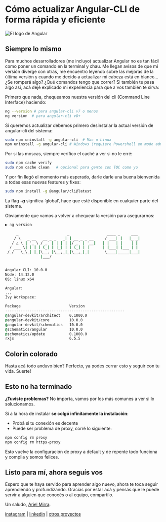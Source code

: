 # Cómo actualizar Angular-CLI de forma rápida y eficiente

![El logo de Angular](https://miro.medium.com/max/990/1*Oc2PsJ-QKOUG2I8J3HNmWQ.png)

## Siempre lo mismo
Para muchos desarrolladores (me incluyo) actualizar Angular no es tan fácil como poner un comando en la terminal y chau. Me llegan avisos de que mi versión diverge con otras, me encuentro leyendo sobre las mejoras de la última versión y cuando me decido a actualizar mi cabeza está en blanco... ¿Se romperá algo? ¿Qué comandos tengo que correr? Si también te pasa algo así, acá dejé explicado mi experiencia para que a vos también te sirva:

Primero que nada, chequeamos nuestra versión del cli (Command Line Interface) haciendo:

```bash
ng --version # para angular-cli v7 o menos
ng version  # para angular-cli v8+
```

Si queremos actualizar debemos primero desinstalar la actual versión de angular-cli del sistema:

```bash
sudo npm uninstall -g angular-cli  # Mac o Linux
npm uninstall -g angular-cli # Windows (requiere Powershell en modo administrador)
```

Por si las moscas, siempre verifico el caché a ver si no le erré:

```bash
sudo npm cache verify
sudo npm cache clean   # opcional para gente con TOC como yo
```

Y por fin llegó el momento más esperado, darle darle una buena bienvenida a todas esas nuevas features y fixes:

```bash
sudo npm install -g @angular/cli@latest
```

La flag ***-g*** significa ‘global’, hace que esté disponible en cualquier parte del sistema.

Obviamente que vamos a volver a chequear la versión para asegurarnos:

```cmd
▶ ng version

     _                      _                 ____ _     ___
    / \   _ __   __ _ _   _| | __ _ _ __     / ___| |   |_ _|
   / △ \ | '_ \ / _` | | | | |/ _` | '__|   | |   | |    | |
  / ___ \| | | | (_| | |_| | | (_| | |      | |___| |___ | |
 /_/   \_\_| |_|\__, |\__,_|_|\__,_|_|       \____|_____|___|
                |___/


Angular CLI: 10.0.0
Node: 14.12.0
OS: linux x64

Angular:
...
Ivy Workspace:

Package                      Version
------------------------------------------------------
@angular-devkit/architect    0.1000.0
@angular-devkit/core         10.0.0
@angular-devkit/schematics   10.0.0
@schematics/angular          10.0.0
@schematics/update           0.1000.0
rxjs                         6.5.5
```

## Colorín colorado
Hasta acá todo anduvo bien? Perfecto, ya podes cerrar esto y seguir con tu vida. Suerte!

## Esto no ha terminado
**¿Tuviste problemas?** No importa, vamos por los más comunes a ver si lo solucionamos.

Si a la hora de instalar **se colgó infinitamente la instalación**:
- Probá si tu conexión es decente
- Puede ser problema de proxy, corré lo siguiente:

```bash
npm config rm proxy
npm config rm https-proxy
```

Esto vuelve la configuración de proxy a default y de repente todo funciona y compila y somos felices.

## Listo para mí, ahora seguís vos
Espero que te haya servido para aprender algo nuevo, ahora te toca seguir aprendiendo y profundizando. Gracias por estar acá y pensás que le puede servir a alguien que conocés o al equipo, compartilo.

Un saludo, [Ariel Mirra](https://linktr.ee/arielmirra).

[instagram](https://instagram.com/arielmirra) | [linkedin](https://linkedin.com/in/ariel-mirra) | [otros proyectos](https://linktr.ee/arielmirra)
